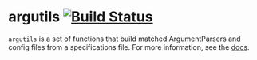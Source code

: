 argutils [![Build Status](https://travis-ci.org/eclarke/argutils.svg?branch=master)](https://travis-ci.org/eclarke/argutils)
=========

`argutils` is a set of functions that build matched ArgumentParsers and config files from a specifications file. For more information, see the [docs](argutils.readthedocs.org).
